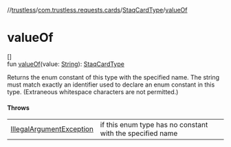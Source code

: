 //[trustless](../../../index.md)/[com.trustless.requests.cards](../index.md)/[StaqCardType](index.md)/[valueOf](value-of.md)

# valueOf

[]\
fun [valueOf](value-of.md)(value: [String](https://kotlinlang.org/api/latest/jvm/stdlib/kotlin/-string/index.html)): [StaqCardType](index.md)

Returns the enum constant of this type with the specified name. The string must match exactly an identifier used to declare an enum constant in this type. (Extraneous whitespace characters are not permitted.)

#### Throws

| | |
|---|---|
| [IllegalArgumentException](https://kotlinlang.org/api/latest/jvm/stdlib/kotlin/-illegal-argument-exception/index.html) | if this enum type has no constant with the specified name |
